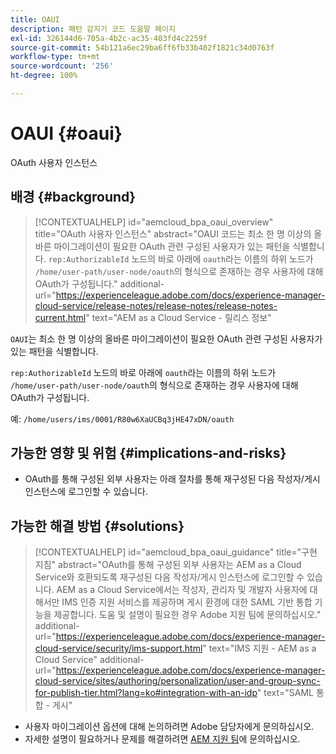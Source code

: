 ```yaml
---
title: OAUI
description: 패턴 감지기 코드 도움말 페이지
exl-id: 326144d6-705a-4b2c-ac35-403fd4c2259f
source-git-commit: 54b121a6ec29ba6ff6fb33b402f1821c34d0763f
workflow-type: tm+mt
source-wordcount: '256'
ht-degree: 100%

---
```


# OAUI {#oaui}

OAuth 사용자 인스턴스

## 배경 {#background}

>[!CONTEXTUALHELP]
>id="aemcloud_bpa_oaui_overview"
>title="OAuth 사용자 인스턴스"
>abstract="OAUI 코드는 최소 한 명 이상의 올바른 마이그레이션이 필요한 OAuth 관련 구성된 사용자가 있는 패턴을 식별합니다. `rep:AuthorizableId` 노드의 바로 아래에 `oauth`라는 이름의 하위 노드가 `/home/user-path/user-node/oauth`의 형식으로 존재하는 경우 사용자에 대해 OAuth가 구성됩니다."
>additional-url="https://experienceleague.adobe.com/docs/experience-manager-cloud-service/release-notes/release-notes/release-notes-current.html" text="AEM as a Cloud Service - 릴리스 정보"

`OAUI`는 최소 한 명 이상의 올바른 마이그레이션이 필요한 OAuth 관련 구성된 사용자가 있는 패턴을 식별합니다.

`rep:AuthorizableId` 노드의 바로 아래에 `oauth`라는 이름의 하위 노드가 `/home/user-path/user-node/oauth`의 형식으로 존재하는 경우 사용자에 대해 OAuth가 구성됩니다.

예: `/home/users/ims/0001/R80w6XaUCBq3jHE47xDN/oauth`

## 가능한 영향 및 위험 {#implications-and-risks}

* OAuth를 통해 구성된 외부 사용자는 아래 절차를 통해 재구성된 다음 작성자/게시 인스턴스에 로그인할 수 있습니다.

## 가능한 해결 방법 {#solutions}

>[!CONTEXTUALHELP]
>id="aemcloud_bpa_oaui_guidance"
>title="구현 지침"
>abstract="OAuth를 통해 구성된 외부 사용자는 AEM as a Cloud Service와 호환되도록 재구성된 다음 작성자/게시 인스턴스에 로그인할 수 있습니다. AEM as a Cloud Service에서는 작성자, 관리자 및 개발자 사용자에 대해서만 IMS 인증 지원 서비스를 제공하며 게시 환경에 대한 SAML 기반 통합 기능을 제공합니다. 도움 및 설명이 필요한 경우 Adobe 지원 팀에 문의하십시오."
>additional-url="https://experienceleague.adobe.com/docs/experience-manager-cloud-service/security/ims-support.html" text="IMS 지원 - AEM as a Cloud Service"
>additional-url="https://experienceleague.adobe.com/docs/experience-manager-cloud-service/sites/authoring/personalization/user-and-group-sync-for-publish-tier.html?lang=ko#integration-with-an-idp" text="SAML 통합 - 게시"

* 사용자 마이그레이션 옵션에 대해 논의하려면 Adobe 담당자에게 문의하십시오.
* 자세한 설명이 필요하거나 문제를 해결하려면 [AEM 지원 팀](https://helpx.adobe.com/kr/enterprise/using/support-for-experience-cloud.html)에 문의하십시오.
